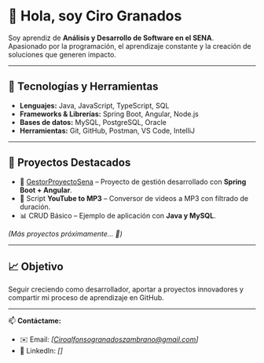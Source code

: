 # 👋 Hola, soy Ciro Granados  

Soy aprendiz de **Análisis y Desarrollo de Software en el SENA**.  
Apasionado por la programación, el aprendizaje constante y la creación de soluciones que generen impacto.  

---

## 🚀 Tecnologías y Herramientas  
- **Lenguajes:** Java, JavaScript, TypeScript, SQL  
- **Frameworks & Librerías:** Spring Boot, Angular, Node.js  
- **Bases de datos:** MySQL, PostgreSQL, Oracle   
- **Herramientas:** Git, GitHub, Postman, VS Code, IntelliJ  

---

## 📂 Proyectos Destacados  
- 🔗 [GestorProyectoSena](https://github.com/CiroY1/GestorProyectoSena) – Proyecto de gestión desarrollado con **Spring Boot + Angular**.  
- 🎵 Script **YouTube to MP3** – Conversor de videos a MP3 con filtrado de duración.  
- 📊 CRUD Básico – Ejemplo de aplicación con **Java y MySQL**.  

*(Más proyectos próximamente… 🚧)*  

---

## 📈 Objetivo  
Seguir creciendo como desarrollador, aportar a proyectos innovadores y compartir mi proceso de aprendizaje en GitHub.  

---

📫 **Contáctame:**  
- ✉️ Email: *[Ciroalfonsogranadoszambrano@gmail.com]*  
- 💼 LinkedIn: *[]*  
